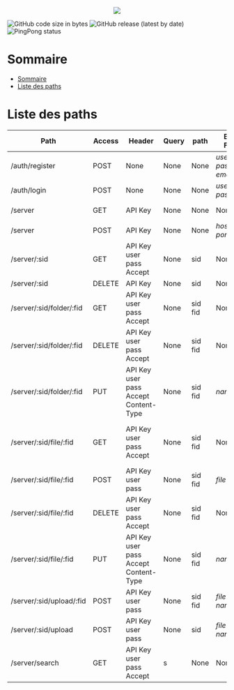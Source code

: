 <p align="center">
<img src="https://see.fontimg.com/api/renderfont4/1GVgg/eyJyIjoiZnMiLCJoIjoxMTYsInciOjEwMDAsImZzIjoxMTYsImZnYyI6IiM5ODc0MDgiLCJiZ2MiOiIjRkZGRkZGIiwidCI6MX0/RmxvcEJveA/kingsman-demo.png">
</p>

![GitHub code size in bytes](https://img.shields.io/github/languages/code-size/Rouxhero/FlopBox_api?style=plastic)
![GitHub release (latest by date)](https://img.shields.io/github/v/release/Rouxhero/FlopBox_api?display_name=tag&style=plastic)
![PingPong status](https://img.shields.io/pingpong/status/sp_68ccf5a6b18641939e8632283f1be487?label=public%20api%20)
# Sommaire
- [Sommaire](#sommaire)
- [Liste des paths](#liste-des-paths)

# Liste des paths

| Path                     | Access | Header                                                   | Query | path         | Body Form                           | Response  Type                                                                     | Response Body   |
|--------------------------|--------|----------------------------------------------------------|-------|--------------|-------------------------------------|------------------------------------------------------------------------------------|-----------------|
| /auth/register           | POST   | None                                                     | None  | None         | *username*<br>*password*<br>*email* | text/plain                                                                         | **API Key**     |
| /auth/login              | POST   | None                                                     | None  | None         | *username*<br>*password*            | text/plain                                                                         | **API Key**     |
| /server                  | GET    | API Key                                                  | None  | None         | None                                | application/json                                                                   | **Server List** |
| /server                  | POST   | API Key                                                  | None  | None         | *host*<br>*port*                    | text/plain                                                                         | **Message**     |
| /server/:sid             | GET    | API Key <br> user <br> pass <br> Accept                  | None  | sid          | None                                | application/json<br>application/xml                                                | **Folder List** |
| /server/:sid             | DELETE | API Key                                                  | None  | sid          | None                                | text/plain                                                                         | **Message**     |
 | /server/:sid/folder/:fid | GET    | API Key <br> user <br> pass <br> Accept                  | None  | sid <br> fid | None                                | application/json<br>application/xml                                                | **Folder List** |
| /server/:sid/folder/:fid | DELETE | API Key <br> user <br> pass <br> Accept                  | None  | sid <br> fid | None                                | text/plain                                                                         | **Message**     |
| /server/:sid/folder/:fid | PUT    | API Key <br> user <br> pass <br> Accept <br>Content-Type | None  | sid <br> fid | *name*                              | text/plain                                                                         | **Message**     |
 | /server/:sid/file/:fid   | GET    | API Key <br> user <br> pass <br> Accept                  | None  | sid <br> fid | None                                | application/octet-stream <br> text/plain <br>application/json <br> application/xml | **File**        |
 | /server/:sid/file/:fid   | POST   | API Key <br> user <br> pass                              | None  | sid <br> fid | *file*                              | text/plain                                                                         | **Message**     |
 | /server/:sid/file/:fid   | DELETE | API Key <br> user <br> pass <br> Accept                  | None  | sid <br> fid | None                                | text/plain                                                                         | **Message**     |
 | /server/:sid/file/:fid   | PUT    | API Key <br> user <br> pass <br> Accept <br>Content-Type | None  | sid <br> fid | *name*                              | text/plain                                                                         | **Message**     |
 | /server/:sid/upload/:fid | POST   | API Key <br> user <br> pass                              | None  | sid <br> fid | *file*<br>*name*                    | text/plain                                                                         | **Message**     |
 | /server/:sid/upload      | POST   | API Key <br> user <br> pass                              | None  | sid          | *file*<br>*name*                    | text/plain                                                                         | **Message**     |
 | /server/search           | GET    | API Key <br> user <br> pass <br> Accept                  | s     | None         | None                                | application/json<br>application/xml                                                | **File List**   |

